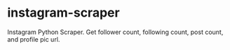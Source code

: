 # instagram-scraper
Instagram Python Scraper. Get follower count, following count, post count, and profile pic url.
